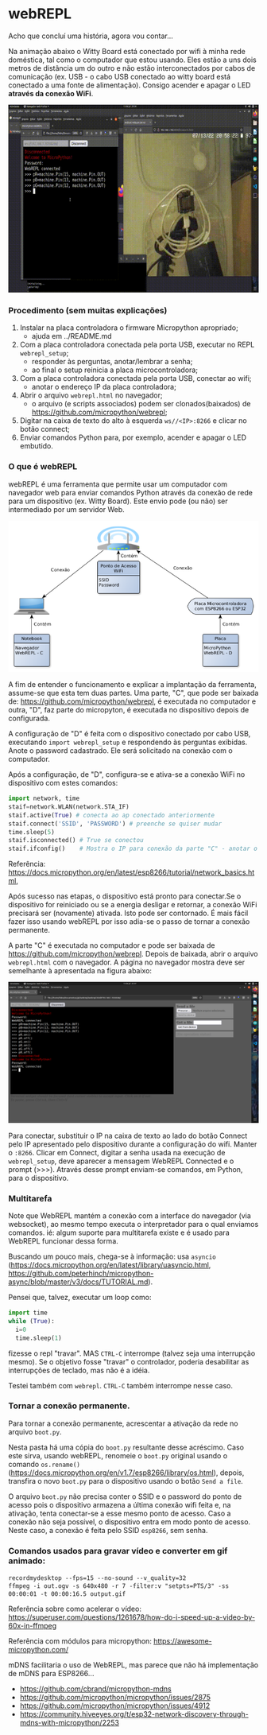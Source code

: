 # webREPL

Acho que concluí uma história, agora vou contar...

Na animação abaixo o Witty Board está conectado por wifi à minha rede doméstica, tal como o computador que estou usando. Eles estão a uns dois metros de distância um do outro e não estão interconectados por cabos de comunicação (ex. USB - o cabo USB conectado ao witty board está conectado a uma fonte de alimentação). Consigo acender e apagar o LED **através da conexão WiFi**.

![webREPL em ação](./output.gif)

### Procedimento (sem muitas explicações)

1. Instalar na placa controladora o firmware Micropython apropriado;
	- ajuda em ../README.md
2. Com a placa controladora conectada pela porta USB, executar no REPL `webrepl_setup`;
	- responder às perguntas, anotar/lembrar a senha;
	- ao final o setup reinicia a placa microcontroladora;
3. Com a placa controladora conectada pela porta USB, conectar ao wifi;
	- anotar o endereço IP da placa controladora;
4. Abrir o arquivo `webrepl.html` no navegador;
	- o arquivo (e scripts associados) podem ser clonados(baixados) de https://github.com/micropython/webrepl;
5. Digitar na caixa de texto do alto à esquerda `ws//<IP>:8266` e clicar no botão connect;
6. Enviar comandos Python para, por exemplo, acender e apagar o LED embutido.

### O que é webREPL

webREPL é uma ferramenta que permite usar um computador com navegador web para enviar comandos Python através da conexão de rede para um dispositivo (ex. Witty Board). Este envio pode (ou não) ser intermediado por um servidor Web.

![Exemplo de Rede](./Rede.png)

A fim de entender o funcionamento e explicar a implantação da ferramenta, assume-se que esta tem duas partes. Uma parte, "C", que pode ser baixada de: https://github.com/micropython/webrepl, é executada no computador e outra, "D", faz parte do micropyton, é executada no dispositivo depois de configurada.

A configuração de "D" é feita com o dispositivo conectado por cabo USB, executando `import webrepl_setup` e respondendo às perguntas exibidas. Anote o password cadastrado. Ele será solicitado na conexão com o computador.

Após a configuração, de "D", configura-se e ativa-se a conexão WiFi no dispositivo com estes comandos:

```python
import network, time
staif=network.WLAN(network.STA_IF) 
staif.active(True) # conecta ao ap conectado anteriormente
staif.connect('SSID', 'PASSWORD') # preenche se quiser mudar
time.sleep(5)
staif.isconnected() # True se conectou
staif.ifconfig()    # Mostra o IP para conexão da parte "C" - anotar o IP
```
Referência: https://docs.micropython.org/en/latest/esp8266/tutorial/network_basics.html, 

Após sucesso nas etapas, o dispositivo está pronto para conectar.Se o dispositivo for reiniciado ou se a energia desligar e retornar, a conexão WiFi precisará ser (novamente) ativada. Isto pode ser contornado. É mais fácil fazer isso usando webREPL por isso adia-se o passo de tornar a conexão permanente.

A parte "C" é executada no computador e pode ser baixada de https://github.com/micropython/webrepl. Depois de baixada, abrir o arquivo `webrepl.html` com o navegador. A página no navegador mostra deve ser semelhante à apresentada na figura abaixo:

![webREPL e boot.py](./Captura2022-07-13-22-37-39.png)
 
Para conectar, substituir o IP na caixa de texto ao lado do botão Connect pelo IP apresentado pelo dispositivo durante a configuração do wifi. Manter o `:8266`. Clicar em Connect, digitar a senha usada na execução de `webrepl_setup`, deve aparecer a mensagem WebREPL Connected e o prompt (>>>). Através desse prompt enviam-se comandos, em Python, para o dispositivo.
 
### Multitarefa

Note que WebREPL mantém a conexão com a interface do navegador (via websocket), ao mesmo tempo executa o interpretador para o qual enviamos comandos. ié: algum suporte para multitarefa existe e é usado para WebREPL funcionar dessa forma.

Buscando um pouco mais, chega-se à informação: usa `asyncio` (https://docs.micropython.org/en/latest/library/uasyncio.html, https://github.com/peterhinch/micropython-async/blob/master/v3/docs/TUTORIAL.md).

Pensei que, talvez, executar um loop como:

```python
import time
while (True):
  i=0
  time.sleep(1)

```

fizesse o repl "travar". MAS `CTRL-C` interrompe (talvez seja uma interrupção mesmo). Se o objetivo fosse "travar" o controlador, poderia desabilitar as interrupções de teclado, mas não é a idéia.

Testei também com `webrepl`. `CTRL-C` também interrompe nesse caso.


### Tornar a conexão permanente.

Para tornar a conexão permanente, acrescentar a ativação da rede no arquivo `boot.py`. 

Nesta pasta há uma cópia do `boot.py` resultante desse acréscimo. Caso este sirva, usando webREPL, renomeie o `boot.py` original usando o comando `os.rename()` (https://docs.micropython.org/en/v1.7/esp8266/library/os.html), depois, transfira o novo `boot.py` para o dispositivo usando o botão `Send a file`.

O arquivo `boot.py` não precisa conter o SSID e o password do ponto de acesso pois o dispositivo armazena a última conexão wifi feita e, na ativação, tenta conectar-se a esse mesmo ponto de acesso. Caso a conexão não seja possível, o dispositivo entra em modo ponto de acesso. Neste caso, a conexão é feita pelo SSID `esp8266`, sem senha.

### Comandos usados para gravar vídeo e converter em gif animado:

```
recordmydesktop --fps=15 --no-sound --v_quality=32
ffmpeg -i out.ogv -s 640x480 -r 7 -filter:v "setpts=PTS/3" -ss 00:00:01 -t 00:00:16.5 output.gif
```

Referência sobre como acelerar o vídeo: https://superuser.com/questions/1261678/how-do-i-speed-up-a-video-by-60x-in-ffmpeg

Referência com módulos para micropython: https://awesome-micropython.com/

mDNS facilitaria o uso de WebREPL, mas parece que não há implementação de mDNS para ESP8266...

- https://github.com/cbrand/micropython-mdns
- https://github.com/micropython/micropython/issues/2875
- https://github.com/micropython/micropython/issues/4912
- https://community.hiveeyes.org/t/esp32-network-discovery-through-mdns-with-micropython/2253

